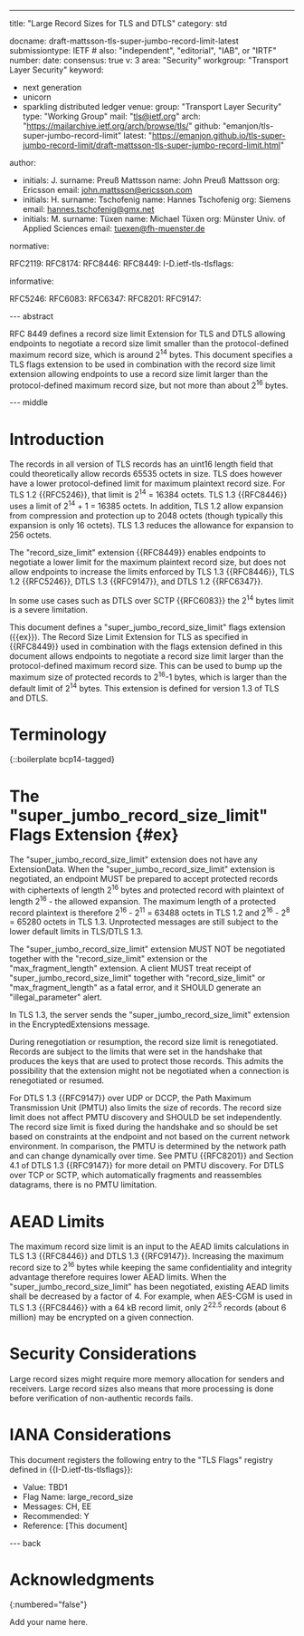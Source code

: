 ---
title: "Large Record Sizes for TLS and DTLS"
category: std

docname: draft-mattsson-tls-super-jumbo-record-limit-latest
submissiontype: IETF  # also: "independent", "editorial", "IAB", or "IRTF"
number:
date:
consensus: true
v: 3
area: "Security"
workgroup: "Transport Layer Security"
keyword:
 - next generation
 - unicorn
 - sparkling distributed ledger
venue:
  group: "Transport Layer Security"
  type: "Working Group"
  mail: "tls@ietf.org"
  arch: "https://mailarchive.ietf.org/arch/browse/tls/"
  github: "emanjon/tls-super-jumbo-record-limit"
  latest: "https://emanjon.github.io/tls-super-jumbo-record-limit/draft-mattsson-tls-super-jumbo-record-limit.html"

author:
- initials: J.
  surname: Preuß Mattsson
  name: John Preuß Mattsson
  org: Ericsson
  email: john.mattsson@ericsson.com
- initials: H.
  surname: Tschofenig
  name: Hannes Tschofenig
  org: Siemens
  email: hannes.tschofenig@gmx.net
- initials: M.
  surname: Tüxen
  name: Michael Tüxen
  org: Münster Univ. of Applied Sciences
  email: tuexen@fh-muenster.de

normative:

  RFC2119:
  RFC8174:
  RFC8446:
  RFC8449:
  I-D.ietf-tls-tlsflags:

informative:

  RFC5246:
  RFC6083:
  RFC6347:
  RFC8201:
  RFC9147:

--- abstract

RFC 8449 defines a record size limit Extension for TLS and DTLS allowing endpoints to negotiate a record size limit smaller than the protocol-defined maximum record size, which is around 2<sup>14</sup> bytes. This document specifies a TLS flags extension to be used in combination with the record size limit extension allowing endpoints to use a record size limit larger than the protocol-defined maximum record size, but not more than about 2<sup>16</sup> bytes.

--- middle

# Introduction

The records in all version of TLS records has an uint16 length field that could theoretically allow records 65535 octets in size. TLS does however have a lower protocol-defined limit for maximum plaintext record size. For TLS 1.2 {{RFC5246}}, that limit is 2<sup>14</sup> = 16384 octets. TLS 1.3 {{RFC8446}} uses a limit of 2<sup>14</sup> + 1 = 16385 octets. In addition, TLS 1.2 allow expansion from compression and protection up to 2048 octets (though typically this expansion is only 16 octets). TLS 1.3 reduces the allowance for expansion to 256 octets.

The "record_size_limit" extension {{RFC8449}} enables endpoints to negotiate a lower limit for the maximum plaintext record size, but does not allow endpoints to increase the limits enforced by TLS 1.3 {{RFC8446}}, TLS 1.2 {{RFC5246}}, DTLS 1.3 {{RFC9147}}, and DTLS 1.2 {{RFC6347}}.

In some use cases such as DTLS over SCTP {{RFC6083}} the 2<sup>14</sup> bytes limit is a severe limitation.

This document defines a "super_jumbo_record_size_limit" flags extension ({{ex}}). The Record Size Limit Extension for TLS as specified in {{RFC8449}} used in combination with the flags extension defined in this document allows endpoints to negotiate a record size limit larger than the protocol-defined maximum record size. This can be used to bump up the maximum size of protected records to 2<sup>16</sup>-1 bytes, which is larger than the default limit of 2<sup>14</sup> bytes. This extension is defined for version 1.3 of TLS and DTLS.

# Terminology

{::boilerplate bcp14-tagged}

# The "super_jumbo_record_size_limit" Flags Extension {#ex}

The "super_jumbo_record_size_limit" extension does not have any ExtensionData. When the "super_jumbo_record_size_limit" extension is negotiated, an endpoint MUST be prepared to accept protected records with ciphertexts of length 2<sup>16</sup> bytes and protected record with plaintext of length 2<sup>16</sup> - the allowed expansion. The maximum length of a protected record plaintext is therefore 2<sup>16</sup> - 2<sup>11</sup> = 63488 octets in TLS 1.2 and 2<sup>16</sup> - 2<sup>8</sup> = 65280 octets in TLS 1.3. Unprotected messages are still subject to the lower default limits in TLS/DTLS 1.3.

The "super_jumbo_record_size_limit" extension MUST NOT be negotiated together with the "record_size_limit" extension or the "max_fragment_length" extension. A client MUST treat receipt
of "super_jumbo_record_size_limit" together with "record_size_limit" or "max_fragment_length" as a fatal error, and it SHOULD generate an "illegal_parameter" alert.

In TLS 1.3, the server sends the "super_jumbo_record_size_limit" extension in the EncryptedExtensions message.

During renegotiation or resumption, the record size limit is renegotiated.  Records are subject to the limits that were set in the handshake that produces the keys that are used to protect those records.  This admits the possibility that the extension might not be negotiated when a connection is renegotiated or resumed.

For DTLS 1.3 {{RFC9147}} over UDP or DCCP, the Path Maximum Transmission Unit (PMTU) also limits the size of records.  The record size limit does not affect PMTU discovery and SHOULD be set independently. The record size limit is fixed during the handshake and so should be set based on constraints at the endpoint and not based on the current network environment. In comparison, the PMTU is determined by the network path and can change dynamically over time. See PMTU {{RFC8201}} and Section 4.1 of DTLS 1.3 {{RFC9147}} for more detail on PMTU discovery. For DTLS over TCP or SCTP, which automatically fragments and reassembles datagrams, there is no PMTU limitation.

# AEAD Limits

The maximum record size limit is an input to the AEAD limits calculations in TLS 1.3 {{RFC8446}} and DTLS 1.3 {{RFC9147}}. Increasing the maximum record size to 2<sup>16</sup> bytes while keeping the same confidentiality and integrity advantage therefore requires lower AEAD limits. When the "super_jumbo_record_size_limit" has been negotiated, existing AEAD limits shall be decreased by a factor of 4. For example, when AES-CGM is used in TLS 1.3 {{RFC8446}} with a 64 kB record limit, only 2<sup>22.5</sup> records (about 6 million) may be encrypted on a given connection.

# Security Considerations

Large record sizes might require more memory allocation for senders and receivers. Large record sizes also means that more processing is done before verification of non-authentic records fails.

# IANA Considerations

This document registers the following entry to the "TLS Flags" registry defined in {{I-D.ietf-tls-tlsflags}}:

   *  Value: TBD1
   *  Flag Name: large_record_size
   *  Messages: CH, EE
   *  Recommended: Y
   *  Reference: [This document]

--- back

# Acknowledgments
{:numbered="false"}

Add your name here.
